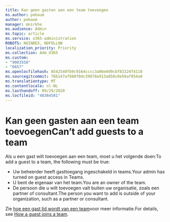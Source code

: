 ```yaml
---
title: Kan geen gasten aan een team toevoegen
ms.author: pebaum
author: pebaum
manager: mnirkhe
ms.audience: Admin
ms.topic: article
ms.service: o365-administration
ROBOTS: NOINDEX, NOFOLLOW
localization_priority: Priority
ms.collection: Adm_O365
ms.custom:
- "9003558"
- "6657"
ms.openlocfilehash: 8542540fb9c9164cccc3a06e0d9cbf83324f4118
ms.sourcegitcommit: 76b147af688f0dc39878a913a050c0e56af054a8
ms.translationtype: MT
ms.contentlocale: nl-NL
ms.lasthandoff: 09/29/2020
ms.locfileid: "48364581"
---
```

# <a name="cant-add-guests-to-a-team"></a><span data-ttu-id="0bd2c-102">Kan geen gasten aan een team toevoegen</span><span class="sxs-lookup"><span data-stu-id="0bd2c-102">Can’t add guests to a team</span></span>

<span data-ttu-id="0bd2c-103">Als u een gast wilt toevoegen aan een team, moet u het volgende doen:</span><span class="sxs-lookup"><span data-stu-id="0bd2c-103">To add a guest to a team, the following must be true:</span></span>  

- <span data-ttu-id="0bd2c-104">Uw beheerder heeft gasttoegang ingeschakeld in teams.</span><span class="sxs-lookup"><span data-stu-id="0bd2c-104">Your admin has turned on guest access in Teams.</span></span>
- <span data-ttu-id="0bd2c-105">U bent de eigenaar van het team.</span><span class="sxs-lookup"><span data-stu-id="0bd2c-105">You are an owner of the team.</span></span>
- <span data-ttu-id="0bd2c-106">De persoon die u wilt toevoegen valt buiten uw organisatie, zoals een partner of consultant.</span><span class="sxs-lookup"><span data-stu-id="0bd2c-106">The person you want to add is outside of your organization, such as a partner or consultant.</span></span>

<span data-ttu-id="0bd2c-107">Zie  [hoe een gast lid wordt van een team](https://docs.microsoft.com/MicrosoftTeams/guest-joins)voor meer informatie.</span><span class="sxs-lookup"><span data-stu-id="0bd2c-107">For details, see  [How a guest joins a team](https://docs.microsoft.com/MicrosoftTeams/guest-joins).</span></span>